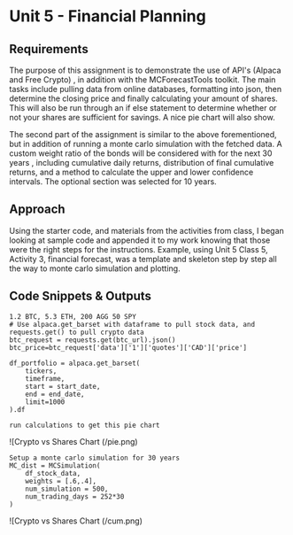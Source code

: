 # Unit 5 - Financial Planning

## Requirements
The purpose of this assignment is to demonstrate the use of API's (Alpaca and Free Crypto) , in addition with the MCForecastTools toolkit.
The main tasks include pulling data from online databases, formatting into json, then determine the closing price and finally calculating
your amount of shares. This will also be run through an if else statement to determine whether or not your shares are sufficient for savings.
A nice pie chart will also show.

The second part of the assignment is similar to the above forementioned, but in addition of running a monte carlo simulation with the fetched
data. A custom weight ratio of the bonds will be considered with for the next 30 years , including cumulative daily returns, distribution of
final cumulative returns, and a method to calculate the upper and lower confidence intervals. The optional section was selected for 10 years.

## Approach
Using the starter code, and materials from the activities from class, I began looking at sample code and appended it to my work knowing that 
those were the right steps for the instructions. Example, using Unit 5 Class 5, Activity 3, financial forecast, was a template and skeleton
step by step all the way to monte carlo simulation and plotting.

## Code Snippets & Outputs
```
1.2 BTC, 5.3 ETH, 200 AGG 50 SPY
# Use alpaca.get_barset with dataframe to pull stock data, and requests.get() to pull crypto data
btc_request = requests.get(btc_url).json()
btc_price=btc_request['data']['1']['quotes']['CAD']['price']

df_portfolio = alpaca.get_barset(
    tickers,
    timeframe,
    start = start_date,
    end = end_date,
    limit=1000
).df

run calculations to get this pie chart
```
![Crypto vs Shares Chart (/pie.png)



```
Setup a monte carlo simulation for 30 years
MC_dist = MCSimulation(
    df_stock_data,
    weights = [.6,.4],
    num_simulation = 500,
    num_trading_days = 252*30
)
```
![Crypto vs Shares Chart (/cum.png)
